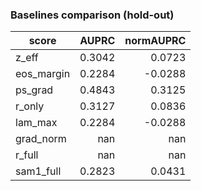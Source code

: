 ### Baselines comparison (hold-out)

| score | AUPRC | normAUPRC |
|---|---:|---:|
| z_eff | 0.3042 | 0.0723 |
| eos_margin | 0.2284 | -0.0288 |
| ps_grad | 0.4843 | 0.3125 |
| r_only | 0.3127 | 0.0836 |
| lam_max | 0.2284 | -0.0288 |
| grad_norm | nan | nan |
| r_full | nan | nan |
| sam1_full | 0.2823 | 0.0431 |